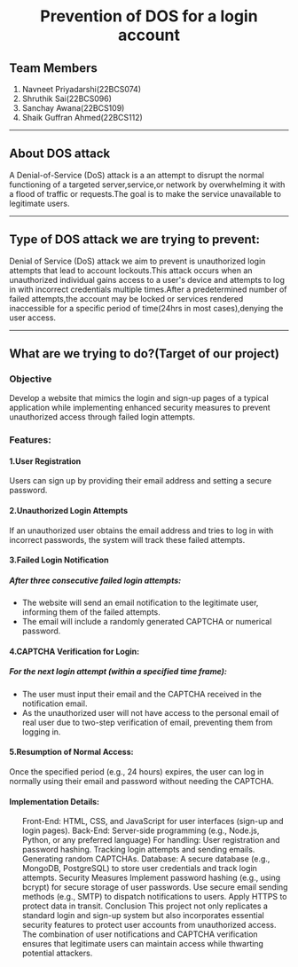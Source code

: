 <h1 align="center">Prevention of DOS for a login account</h1>
<h2>Team Members</h2>
<ol type="1"><li>Navneet Priyadarshi(22BCS074)</li><li>Shruthik Sai(22BCS096)</li><li>Sanchay Awana(22BCS109)</li><li>Shaik Guffran Ahmed(22BCS112)</li></ol>
<hr>
<h2>About DOS attack</h2>
<p>A Denial-of-Service (DoS) attack is a an attempt to disrupt the normal functioning of a targeted server,service,or network by overwhelming it with a flood of traffic or requests.The goal is to make the service unavailable to legitimate users.</p>
<hr>
<h2>Type of DOS attack we are trying to prevent:</h2>
<p>Denial of Service (DoS) attack we aim to prevent is unauthorized login attempts that lead to account lockouts.This attack occurs when an unauthorized individual gains access to a user's device and attempts to log in with incorrect credentials multiple times.After a predetermined number of failed attempts,the account may be locked or services rendered inaccessible for a specific period of time(24hrs in most cases),denying the user access.</p>
<hr>
<h2>What are we trying to do?(Target of our project)</h2>
<p><h3>Objective</h3>
Develop a website that mimics the login and sign-up pages of a typical application while implementing enhanced security measures to prevent unauthorized access through failed login attempts.
<h3>Features:</h3>
<h4>1.User Registration</h4>
Users can sign up by providing their email address and setting a secure password.
<h4>2.Unauthorized Login Attempts</h4>
If an unauthorized user obtains the email address and tries to log in with incorrect passwords, the system will track these failed attempts.
<h4>3.Failed Login Notification</h4>
<h5>After three consecutive failed login attempts:</h5>
  <ul><li>The website will send an email notification to the legitimate user, informing them of the failed attempts.</li><li>The email will include a randomly generated CAPTCHA or numerical password.</li></ul>
<h4>4.CAPTCHA Verification for Login:</h4>
<h5>For the next login attempt (within a specified time frame):</h5>
<ul><li>The user must input their email and the CAPTCHA received in the notification email.</li><li>As the unauthorized user will not have access to the personal email of real user due to two-step verification of email, preventing them from logging in.</li></ul>
<h4>5.Resumption of Normal Access:</h4>
Once the specified period (e.g., 24 hours) expires, the user can log in normally using their email and password without needing the CAPTCHA.
<h4>Implementation Details:</h4>
<ol type="1">
Front-End: HTML, CSS, and JavaScript for user interfaces (sign-up and login pages).
Back-End: Server-side programming (e.g., Node.js, Python, or any preferred language) 
For handling:
User registration and password hashing.
Tracking login attempts and sending emails.
Generating random CAPTCHAs.
Database: A secure database (e.g., MongoDB, PostgreSQL) to store user credentials and track login attempts.
Security Measures
Implement password hashing (e.g., using bcrypt) for secure storage of user passwords.
Use secure email sending methods (e.g., SMTP) to dispatch notifications to users.
Apply HTTPS to protect data in transit.
Conclusion
This project not only replicates a standard login and sign-up system but also incorporates essential security features to protect user accounts from unauthorized access. The combination of user notifications and CAPTCHA verification ensures that legitimate users can maintain access while thwarting potential attackers.</p>

